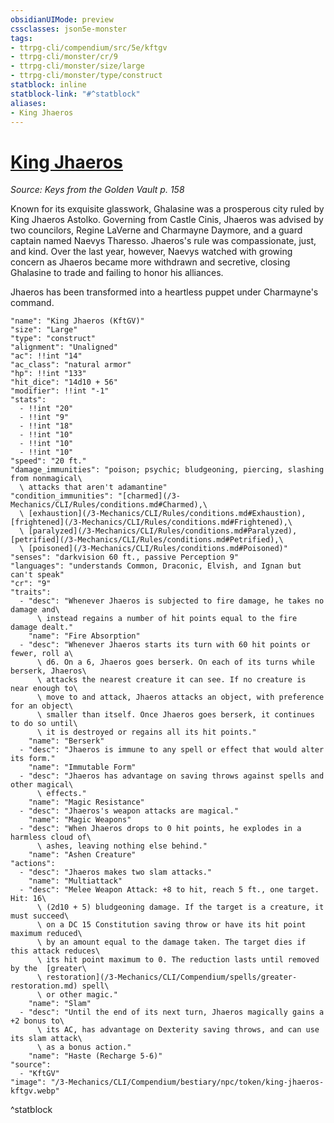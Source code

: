 ```yaml
---
obsidianUIMode: preview
cssclasses: json5e-monster
tags:
- ttrpg-cli/compendium/src/5e/kftgv
- ttrpg-cli/monster/cr/9
- ttrpg-cli/monster/size/large
- ttrpg-cli/monster/type/construct
statblock: inline
statblock-link: "#^statblock"
aliases:
- King Jhaeros
---
```

# [King Jhaeros](3-Mechanics\CLI\Compendium\bestiary\npc/king-jhaeros-kftgv.md)
*Source: Keys from the Golden Vault p. 158*  

Known for its exquisite glasswork, Ghalasine was a prosperous city ruled by King Jhaeros Astolko. Governing from Castle Cinis, Jhaeros was advised by two councilors, Regine LaVerne and Charmayne Daymore, and a guard captain named Naevys Tharesso. Jhaeros's rule was compassionate, just, and kind. Over the last year, however, Naevys watched with growing concern as Jhaeros became more withdrawn and secretive, closing Ghalasine to trade and failing to honor his alliances.

Jhaeros has been transformed into a heartless puppet under Charmayne's command.

```statblock
"name": "King Jhaeros (KftGV)"
"size": "Large"
"type": "construct"
"alignment": "Unaligned"
"ac": !!int "14"
"ac_class": "natural armor"
"hp": !!int "133"
"hit_dice": "14d10 + 56"
"modifier": !!int "-1"
"stats":
  - !!int "20"
  - !!int "9"
  - !!int "18"
  - !!int "10"
  - !!int "10"
  - !!int "10"
"speed": "20 ft."
"damage_immunities": "poison; psychic; bludgeoning, piercing, slashing from nonmagical\
  \ attacks that aren't adamantine"
"condition_immunities": "[charmed](/3-Mechanics/CLI/Rules/conditions.md#Charmed),\
  \ [exhaustion](/3-Mechanics/CLI/Rules/conditions.md#Exhaustion), [frightened](/3-Mechanics/CLI/Rules/conditions.md#Frightened),\
  \ [paralyzed](/3-Mechanics/CLI/Rules/conditions.md#Paralyzed), [petrified](/3-Mechanics/CLI/Rules/conditions.md#Petrified),\
  \ [poisoned](/3-Mechanics/CLI/Rules/conditions.md#Poisoned)"
"senses": "darkvision 60 ft., passive Perception 9"
"languages": "understands Common, Draconic, Elvish, and Ignan but can't speak"
"cr": "9"
"traits":
  - "desc": "Whenever Jhaeros is subjected to fire damage, he takes no damage and\
      \ instead regains a number of hit points equal to the fire damage dealt."
    "name": "Fire Absorption"
  - "desc": "Whenever Jhaeros starts its turn with 60 hit points or fewer, roll a\
      \ d6. On a 6, Jhaeros goes berserk. On each of its turns while berserk, Jhaeros\
      \ attacks the nearest creature it can see. If no creature is near enough to\
      \ move to and attack, Jhaeros attacks an object, with preference for an object\
      \ smaller than itself. Once Jhaeros goes berserk, it continues to do so until\
      \ it is destroyed or regains all its hit points."
    "name": "Berserk"
  - "desc": "Jhaeros is immune to any spell or effect that would alter its form."
    "name": "Immutable Form"
  - "desc": "Jhaeros has advantage on saving throws against spells and other magical\
      \ effects."
    "name": "Magic Resistance"
  - "desc": "Jhaeros's weapon attacks are magical."
    "name": "Magic Weapons"
  - "desc": "When Jhaeros drops to 0 hit points, he explodes in a harmless cloud of\
      \ ashes, leaving nothing else behind."
    "name": "Ashen Creature"
"actions":
  - "desc": "Jhaeros makes two slam attacks."
    "name": "Multiattack"
  - "desc": "Melee Weapon Attack: +8 to hit, reach 5 ft., one target. Hit: 16\
      \ (2d10 + 5) bludgeoning damage. If the target is a creature, it must succeed\
      \ on a DC 15 Constitution saving throw or have its hit point maximum reduced\
      \ by an amount equal to the damage taken. The target dies if this attack reduces\
      \ its hit point maximum to 0. The reduction lasts until removed by the  [greater\
      \ restoration](/3-Mechanics/CLI/Compendium/spells/greater-restoration.md) spell\
      \ or other magic."
    "name": "Slam"
  - "desc": "Until the end of its next turn, Jhaeros magically gains a +2 bonus to\
      \ its AC, has advantage on Dexterity saving throws, and can use its slam attack\
      \ as a bonus action."
    "name": "Haste (Recharge 5-6)"
"source":
  - "KftGV"
"image": "/3-Mechanics/CLI/Compendium/bestiary/npc/token/king-jhaeros-kftgv.webp"
```
^statblock